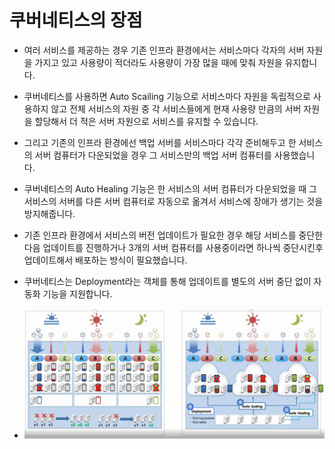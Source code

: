 # 쿠버네티스의 장점

- 여러 서비스를 제공하는 경우 기존 인프라 환경에서는 서비스마다 각자의 서버 자원을 가지고 있고 사용량이 적더라도 사용량이 가장 많을 때에 맞춰 자원을 유지합니다.

- 쿠버네티스를 사용하면 Auto Scailing 기능으로 서비스마다 자원을 독립적으로 사용하지 않고 전체 서비스의 자원 중 각 서비스들에게 현재 사용량 만큼의 서버 자원을 할당해서 더 적은 서버 자원으로 서비스를 유지할 수 있습니다.

- 그리고 기존의 인프라 환경에선 백업 서버를 서비스마다 각각 준비해두고 한 서비스의 서버 컴퓨터가 다운되었을 경우 그 서비스만의 백업 서버 컴퓨터를 사용했습니다.

- 쿠버네티스의 Auto Healing 기능은 한 서비스의 서버 컴퓨터가 다운되었을 때 그 서비스의 서버를 다른 서버 컴퓨터로 자동으로 옮겨서 서비스에 장애가 생기는 것을 방지해줍니다.

- 기존 인프라 환경에서 서비스의 버전 업데이트가 필요한 경우 해당 서비스를 중단한 다음 업데이트를 진행하거나 3개의 서버 컴퓨터를 사용중이라면 하나씩 중단시킨후 업데이트해서 배포하는 방식이 필요했습니다.

- 쿠버네티스는 Deployment라는 객체를 통해 업데이트를 별도의 서버 중단 없이 자동화 기능을 지원합니다.

- ![image](../img/why_k8s.JPG)
